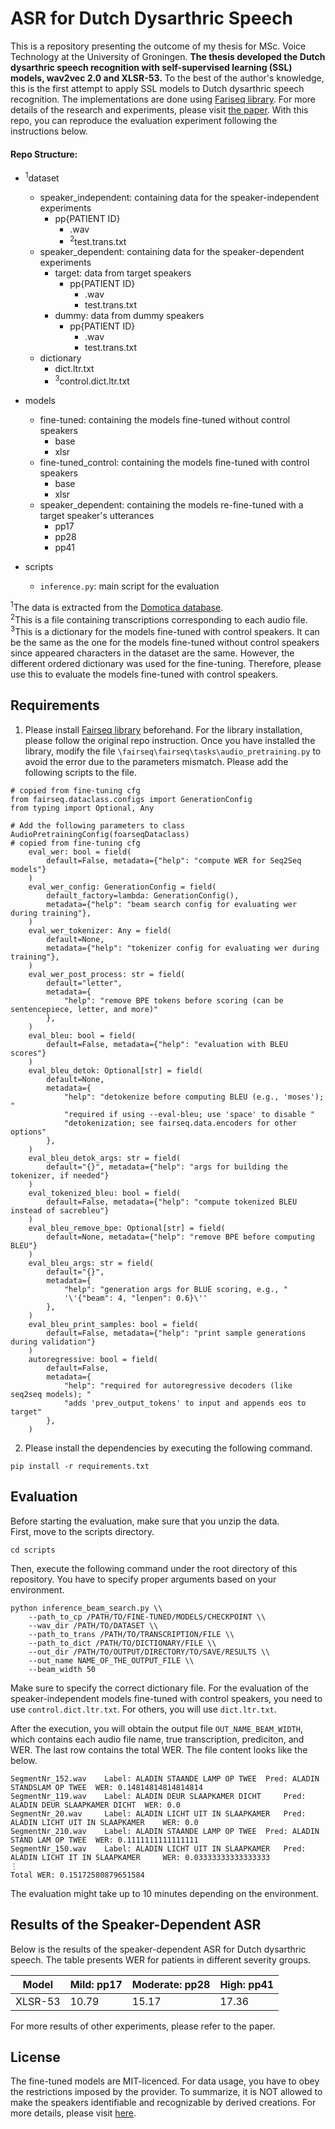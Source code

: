 # ASR for Dutch Dysarthric Speech
This is a repository presenting the outcome of my thesis for MSc. Voice Technology at the University of Groningen. **The thesis developed the Dutch dysarthric speech recognition with self-supervised learning (SSL) models, wav2vec 2.0 and XLSR-53.** To the best of the author's knowledge, this is the first attempt to apply SSL models to Dutch dysarthric speech recognition. The implementations are done using [Fariseq library](https://github.com/facebookresearch/fairseq). For more details of the research and experiments, please visit [the paper](xxx). With this repo, you can reproduce the evaluation experiment following the instructions below.


#### Repo Structure:
- <sup>1</sup>dataset 
	- speaker_independent: containing data for the speaker-independent experiments
		- pp{PATIENT ID}
			- .wav
			- <sup>2</sup>test.trans.txt
	- speaker_dependent: containing data for the speaker-dependent experiments
		- target: data from target speakers
			- pp{PATIENT ID}
				- .wav
				- test.trans.txt
		- dummy: data from dummy speakers
			- pp{PATIENT ID}
				- .wav
				- test.trans.txt
	- dictionary
		- dict.ltr.txt
		- <sup>3</sup>control.dict.ltr.txt

- models
	- fine-tuned: containing the models fine-tuned without control speakers
		- base
		- xlsr
	- fine-tuned_control: containing the models fine-tuned with control speakers
		- base
		- xlsr
	- speaker_dependent: containing the models re-fine-tuned with a target speaker's utterances
		- pp17
		- pp28
		- pp41

- scripts
	- `inference.py`: main script for the evaluation

<sup>1</sup>The data is extracted from the [Domotica database](https://www.esat.kuleuven.be/psi/spraak/downloads/).\
<sup>2</sup>This is a file containing transcriptions corresponding to each audio file.\
<sup>3</sup>This is a dictionary for the models fine-tuned with control speakers. It can be the same as the one for the models fine-tuned without control speakers since appeared characters in the dataset are the same. However, the different ordered dictionary was used for the fine-tuning. Therefore, please use this to evaluate the models fine-tuned with control speakers.

## Requirements
1. Please install [Fairseq library](https://github.com/facebookresearch/fairseq) beforehand. For the library installation, please follow the original repo instruction.
Once you have installed the library, modify the file `\fairseq\fairseq\tasks\audio_pretraining.py` to avoid the error due to the parameters mismatch. Please add the following scripts to the file.

```
# copied from fine-tuning cfg
from fairseq.dataclass.configs import GenerationConfig
from typing import Optional, Any

# Add the following parameters to class AudioPretrainingConfig(foarseqDataclass)
# copied from fine-tuning cfg
    eval_wer: bool = field(
        default=False, metadata={"help": "compute WER for Seq2Seq models"}
    )
    eval_wer_config: GenerationConfig = field(
        default_factory=lambda: GenerationConfig(),
        metadata={"help": "beam search config for evaluating wer during training"},
    )
    eval_wer_tokenizer: Any = field(
        default=None,
        metadata={"help": "tokenizer config for evaluating wer during training"},
    )
    eval_wer_post_process: str = field(
        default="letter",
        metadata={
            "help": "remove BPE tokens before scoring (can be sentencepiece, letter, and more)"
        },
    )
    eval_bleu: bool = field(
        default=False, metadata={"help": "evaluation with BLEU scores"}
    )
    eval_bleu_detok: Optional[str] = field(
        default=None,
        metadata={
            "help": "detokenize before computing BLEU (e.g., 'moses'); "
            "required if using --eval-bleu; use 'space' to disable "
            "detokenization; see fairseq.data.encoders for other options"
        },
    )
    eval_bleu_detok_args: str = field(
        default="{}", metadata={"help": "args for building the tokenizer, if needed"}
    )
    eval_tokenized_bleu: bool = field(
        default=False, metadata={"help": "compute tokenized BLEU instead of sacrebleu"}
    )
    eval_bleu_remove_bpe: Optional[str] = field(
        default=None, metadata={"help": "remove BPE before computing BLEU"}
    )
    eval_bleu_args: str = field(
        default="{}",
        metadata={
            "help": "generation args for BLUE scoring, e.g., "
            '\'{"beam": 4, "lenpen": 0.6}\''
        },
    )
    eval_bleu_print_samples: bool = field(
        default=False, metadata={"help": "print sample generations during validation"}
    )
    autoregressive: bool = field(
        default=False,
        metadata={
            "help": "required for autoregressive decoders (like seq2seq models); "
            "adds 'prev_output_tokens' to input and appends eos to target"
        },
    )
```

2. Please install the dependencies by executing the following command.
```
pip install -r requirements.txt

```
## Evaluation
Before starting the evaluation, make sure that you unzip the data.\
First, move to the scripts directory.
```
cd scripts
```
Then, execute the following command under the root directory of this repository. You have to specify proper arguments based on your environment.
```
python inference_beam_search.py \\
	--path_to_cp /PATH/TO/FINE-TUNED/MODELS/CHECKPOINT \\ 
	--wav_dir /PATH/TO/DATASET \\
	--path_to_trans /PATH/TO/TRANSCRIPTION/FILE \\
	--path_to_dict /PATH/TO/DICTIONARY/FILE \\
	--out_dir /PATH/TO/OUTPUT/DIRECTORY/TO/SAVE/RESULTS \\
	--out_name NAME_OF_THE_OUTPUT_FILE \\
	--beam_width 50
```
Make sure to specify the correct dictionary file. For the evaluation of the speaker-independent models fine-tuned with control speakers, you need to use `control.dict.ltr.txt`. For others, you will use `dict.ltr.txt`.

After the execution, you will obtain the output file `OUT_NAME_BEAM_WIDTH`, which contains each audio file name, true transcription, prediciton, and WER. The last row contains the total WER. The file content looks like the below.
```
SegmentNr_152.wav	 Label: ALADIN STAANDE LAMP OP TWEE	 Pred: ALADIN STANDSLAM OP TWEE	 WER: 0.14814814814814814
SegmentNr_119.wav	 Label: ALADIN DEUR SLAAPKAMER DICHT	 Pred: ALADIN DEUR SLAAPKAMER DICHT	 WER: 0.0
SegmentNr_20.wav	 Label: ALADIN LICHT UIT IN SLAAPKAMER	 Pred: ALADIN LICHT UIT IN SLAAPKAMER	 WER: 0.0
SegmentNr_210.wav	 Label: ALADIN STAANDE LAMP OP TWEE	 Pred: ALADIN STAND LAM OP TWEE	 WER: 0.1111111111111111
SegmentNr_150.wav	 Label: ALADIN LICHT UIT IN SLAAPKAMER	 Pred: ALADIN LICHT IT IN SLAAPKAMER	 WER: 0.03333333333333333
⋮
Total WER: 0.15172580879651584 

```
The evaluation might take up to 10 minutes depending on the environment.

## Results of the Speaker-Dependent ASR
Below is the results of the speaker-dependent ASR for Dutch dysarthric speech. The table presents WER for patients in different severity groups.

| Model | Mild: pp17 | Moderate: pp28 | High: pp41 |
|-------|------|-----------|------|
| XLSR-53 | 10.79 |  15.17  | 17.36 |

For more results of other experiments, please refer to the paper. 

## License
The fine-tuned models are MIT-licenced. For data usage, you have to obey the restrictions imposed by the provider. To summarize, it is NOT allowed to make the speakers identifiable and recognizable by derived creations. For more details, please visit [here](https://www.esat.kuleuven.be/psi/spraak/downloads/).


